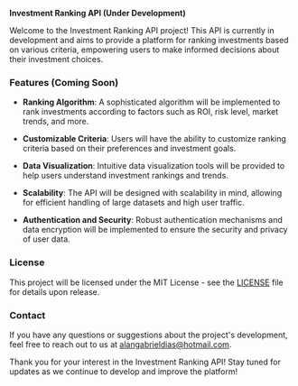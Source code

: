 **Investment Ranking API (Under Development)**

Welcome to the Investment Ranking API project! This API is currently in development and aims to provide a platform for ranking investments based on various criteria, empowering users to make informed decisions about their investment choices.

### Features (Coming Soon)

- **Ranking Algorithm**: A sophisticated algorithm will be implemented to rank investments according to factors such as ROI, risk level, market trends, and more.
  
- **Customizable Criteria**: Users will have the ability to customize ranking criteria based on their preferences and investment goals.
  
- **Data Visualization**: Intuitive data visualization tools will be provided to help users understand investment rankings and trends.
  
- **Scalability**: The API will be designed with scalability in mind, allowing for efficient handling of large datasets and high user traffic.
  
- **Authentication and Security**: Robust authentication mechanisms and data encryption will be implemented to ensure the security and privacy of user data.

### License

This project will be licensed under the MIT License - see the [LICENSE](LICENSE) file for details upon release.

### Contact

If you have any questions or suggestions about the project's development, feel free to reach out to us at [alangabrieldias@hotmail.com](mailto:email@example.com).

Thank you for your interest in the Investment Ranking API! Stay tuned for updates as we continue to develop and improve the platform!
